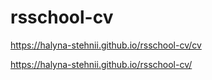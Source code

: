 # rsschool-cv

https://halyna-stehnii.github.io/rsschool-cv/cv

https://halyna-stehnii.github.io/rsschool-cv/
